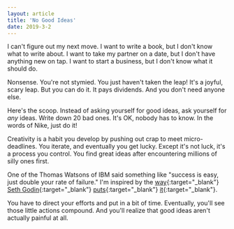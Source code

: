 ```yaml
---
layout: article
title: 'No Good Ideas'
date: 2019-3-2
---
```


I can't figure out my next move. I want to write a book, but I don't know what to write about. I want to take my partner on a date, but I don't have anything new on tap. I want to start a business, but I don't know what it should do.

Nonsense. You're not stymied. You just haven't taken the leap! It's a joyful, scary leap. But you can do it. It pays dividends. And you don't need anyone else.

Here's the scoop. Instead of asking yourself for good ideas, ask yourself for _any_ ideas. Write down 20 bad ones. It's OK, nobody has to know. In the words of Nike, just do it!

Creativity is a habit you develop by pushing out crap to meet micro-deadlines. You iterate, and eventually you get lucky. Except it's not luck, it's a process you control. You find great ideas after encountering millions of silly ones first.

One of the Thomas Watsons of IBM said something like "success is easy, just double your rate of failure." I'm inspired by the [way](https://seths.blog/2018/06/the-two-simple-secrets-to-good-ideas/){:target="_blank"} [Seth Godin](https://www.youtube.com/watch?v=rdUeq09cGJ0){:target="_blank"} [puts](https://seths.blog/2009/12/fear-of-bad-ideas/){:target="_blank"} [it](https://seths.blog/2010/11/where-do-ideas-come-from/){:target="_blank"}.

You have to direct your efforts and put in a bit of time. Eventually, you'll see those little actions compound. And you'll realize that good ideas aren't actually painful at all.
